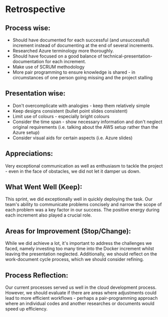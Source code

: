 # Retrospective

## Process wise:
* Should have documented for each successful (and unsuccessful) increment instead of documenting at the end of several increments.
* Researched Azure terminology more thoroughly. 
* Should have focused on a good balance of technical-presentation-documentation for each increment.
* Make use of SCRUM methodology
* More pair programming to ensure knowledge is shared - in circumstances of one person going missing and the project stalling
  
## Presentation wise:
* Don't overcomplicate with analogies - keep them relatively simple
* Keep designs consistent (bullet point slides consistent)
* Limit use of colours - especially bright colours
* Consider the time span - show necessary information and don't neglect original requirements (i.e. talking about the AWS setup rather than the Azure setup)
* Consider visual aids for certain aspects (i.e. Azure slides)


## Appreciations:

Very exceptional communication as well as enthusiasm to tackle the project - even in the face of obstacles, we did not let it damper us down.

## What Went Well (Keep):

This sprint, we did exceptionally well in quickly deploying the task. Our team's ability to communicate problems concisely and narrow the scope of each problem was a key factor in our success. The positive energy during each increment also played a crucial role.

## Areas for Improvement (Stop/Change):

While we did achieve a lot, it's important to address the challenges we faced, namely investing too many time into the Docker increment whilst leaving the presentation neglected. Additionally, we should reflect on the work-document cycle process, which we should consider refining.

## Process Reflection:

Our current processes served us well in the cloud development process. However, we should evaluate if there are areas where adjustments could lead to more efficient workflows - perhaps a pair-programming approach where an individual codes and another researches or documents would speed up efficiency. 


